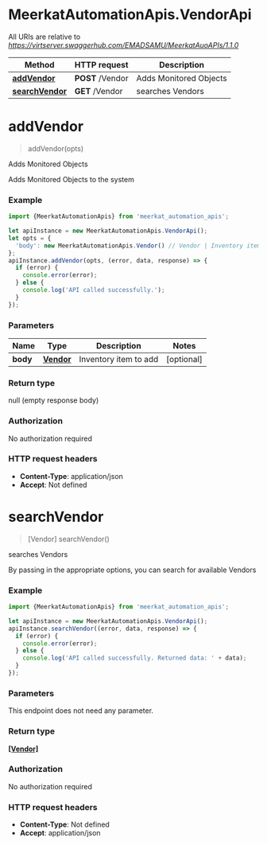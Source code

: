 # MeerkatAutomationApis.VendorApi

All URIs are relative to *https://virtserver.swaggerhub.com/EMADSAMU/MeerkatAuoAPIs/1.1.0*

Method | HTTP request | Description
------------- | ------------- | -------------
[**addVendor**](VendorApi.md#addVendor) | **POST** /Vendor | Adds Monitored Objects
[**searchVendor**](VendorApi.md#searchVendor) | **GET** /Vendor | searches Vendors

<a name="addVendor"></a>
# **addVendor**
> addVendor(opts)

Adds Monitored Objects

Adds Monitored Objects to the system

### Example
```javascript
import {MeerkatAutomationApis} from 'meerkat_automation_apis';

let apiInstance = new MeerkatAutomationApis.VendorApi();
let opts = { 
  'body': new MeerkatAutomationApis.Vendor() // Vendor | Inventory item to add
};
apiInstance.addVendor(opts, (error, data, response) => {
  if (error) {
    console.error(error);
  } else {
    console.log('API called successfully.');
  }
});
```

### Parameters

Name | Type | Description  | Notes
------------- | ------------- | ------------- | -------------
 **body** | [**Vendor**](Vendor.md)| Inventory item to add | [optional] 

### Return type

null (empty response body)

### Authorization

No authorization required

### HTTP request headers

 - **Content-Type**: application/json
 - **Accept**: Not defined

<a name="searchVendor"></a>
# **searchVendor**
> [Vendor] searchVendor()

searches Vendors

By passing in the appropriate options, you can search for available Vendors 

### Example
```javascript
import {MeerkatAutomationApis} from 'meerkat_automation_apis';

let apiInstance = new MeerkatAutomationApis.VendorApi();
apiInstance.searchVendor((error, data, response) => {
  if (error) {
    console.error(error);
  } else {
    console.log('API called successfully. Returned data: ' + data);
  }
});
```

### Parameters
This endpoint does not need any parameter.

### Return type

[**[Vendor]**](Vendor.md)

### Authorization

No authorization required

### HTTP request headers

 - **Content-Type**: Not defined
 - **Accept**: application/json

